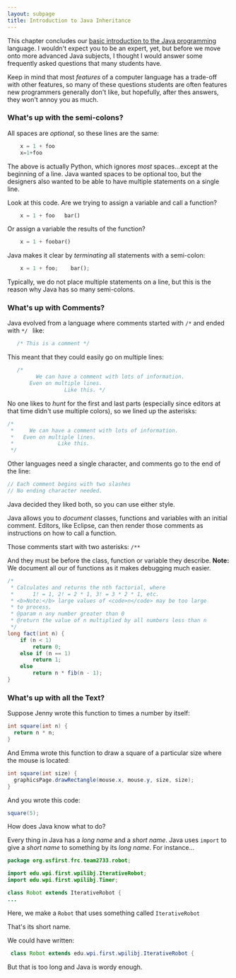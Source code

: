 ```yaml
---
layout: subpage
title: Introduction to Java Inheritance
---
```

This chapter concludes our [basic introduction to the Java programming][020]
language.  I wouldn't expect you to be an expert, yet, but before we
move onto more advanced Java subjects, I thought I would answer some
frequently asked questions that many students have.

Keep in mind that most *features* of a computer language has a
trade-off with other features, so many of these questions students are
often features new programmers generally don't like, but hopefully,
after thes answers, they won't annoy you as much.

### What's up with the semi-colons?

  All spaces are *optional*, so these lines are the same:

```python
    x = 1 + foo
    x=1+foo
```

  The above is actually Python, which ignores *most* spaces...except at
  the beginning of a line. Java wanted spaces to be optional too, but
  the designers also wanted to be able to have multiple statements on
  a single line.

  Look at this code. Are we trying to assign a variable and call a function?

```python
    x = 1 + foo   bar()
```

  Or assign a variable the results of the function?

```python
    x = 1 + foobar()
```

  Java makes it clear by *terminating* all statements with a semi-colon:

```python
    x = 1 + foo;    bar();
```

  Typically, we do not place multiple statements on a line, but this
  is the reason why Java has so many semi-colons.

### What's up with Comments?

   Java evolved from a language where comments started
   with `/*` and ended with `*/ ` like:

```c
   /* This is a comment */
```

   This meant that they could easily go on multiple lines:

```c
   /*
         We can have a comment with lots of information.
       Even on multiple lines.
                  Like this. */
```

   No one likes to *hunt* for the first and last parts (especially since
   editors at that time didn't use multiple colors), so we lined up
   the asterisks:

```c
/*
 *     We can have a comment with lots of information.
 *   Even on multiple lines.
 *              Like this.
 */
```

   Other languages need a single character, and comments go to the end
   of the line:

```java
// Each comment begins with two slashes
// No ending character needed.
```

   Java decided they liked both, so you can use either style.

   Java allows you to *document* classes, functions and variables with
   an initial comment. Editors, like Eclipse, can then render those
   comments as instructions on how to call a function.

   Those comments start with two asterisks: `/**`

   And they must be before the class, function or variable they
   describe. **Note:** We document all our of functions as it makes
   debugging much easier.

```java
/*
 * Calculates and returns the nth factorial, where
 *      1! = 1, 2! = 2 * 1, 3! = 3 * 2 * 1, etc.
 * <b>Note:</b> large values of <code>n</code> may be too large
 * to process.
 * @param n any number greater than 0
 * @return the value of n multiplied by all numbers less than n
 */
long fact(int n) {
    if (n < 1)
        return 0;
    else if (n == 1)
        return 1;
    else
        return n * fib(n - 1);
}
```

### What's up with all the Text?

   Suppose Jenny wrote this function to times a number by itself:

```java
int square(int n) {
  return n * n;
}
```

   And Emma wrote this function to draw a square of a particular size
   where the mouse is located:

```java
int square(int size) {
  graphicsPage.drawRectangle(mouse.x, mouse.y, size, size);
}
```

   And you wrote this code:

```java
square(5);
```

   How does Java know what to do?

   Every thing in Java has a *long name* and a *short name*.
   Java uses `import` to give a *short name* to something by its *long name*.
   For instance...

```java
package org.usfirst.frc.team2733.robot;

import edu.wpi.first.wpilibj.IterativeRobot;
import edu.wpi.first.wpilibj.Timer;

class Robot extends IterativeRobot {
...
```

   Here, we make a `Robot` that uses something called `IterativeRobot`

   That's its short name.

   We could have written:

```java
 class Robot extends edu.wpi.first.wpilibj.IterativeRobot {
```

   But that is too long and Java is wordy enough.

 [020]: ../020-java-basics-1.md
